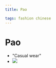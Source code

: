 ```yaml
---
title: Pao

tags: fashion chinese 
---
```


# Pao
- "Casual wear"
- ![](https://qph.cf2.quoracdn.net/main-qimg-137a9e11da4f45cc27308a67faf4fd36-lq)